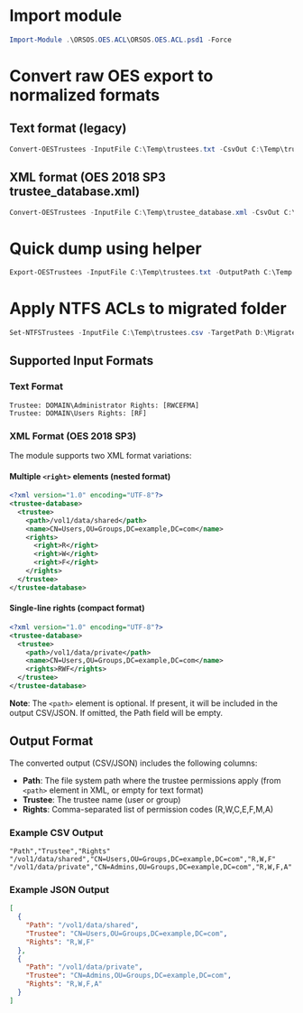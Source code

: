 # Import module

```powershell
Import-Module .\ORSOS.OES.ACL\ORSOS.OES.ACL.psd1 -Force
```

# Convert raw OES export to normalized formats

## Text format (legacy)

```powershell
Convert-OESTrustees -InputFile C:\Temp\trustees.txt -CsvOut C:\Temp\trustees.csv -JsonOut C:\Temp\trustees.json
```

## XML format (OES 2018 SP3 trustee_database.xml)

```powershell
Convert-OESTrustees -InputFile C:\Temp\trustee_database.xml -CsvOut C:\Temp\trustees.csv -JsonOut C:\Temp\trustees.json
```

# Quick dump using helper

```powershell
Export-OESTrustees -InputFile C:\Temp\trustees.txt -OutputPath C:\Temp
```

# Apply NTFS ACLs to migrated folder

```powershell
Set-NTFSTrustees -InputFile C:\Temp\trustees.csv -TargetPath D:\MigratedData
```

## Supported Input Formats

### Text Format
```
Trustee: DOMAIN\Administrator Rights: [RWCEFMA]
Trustee: DOMAIN\Users Rights: [RF]
```

### XML Format (OES 2018 SP3)

The module supports two XML format variations:

#### Multiple `<right>` elements (nested format)
```xml
<?xml version="1.0" encoding="UTF-8"?>
<trustee-database>
  <trustee>
    <path>/vol1/data/shared</path>
    <name>CN=Users,OU=Groups,DC=example,DC=com</name>
    <rights>
      <right>R</right>
      <right>W</right>
      <right>F</right>
    </rights>
  </trustee>
</trustee-database>
```

#### Single-line rights (compact format)
```xml
<?xml version="1.0" encoding="UTF-8"?>
<trustee-database>
  <trustee>
    <path>/vol1/data/private</path>
    <name>CN=Users,OU=Groups,DC=example,DC=com</name>
    <rights>RWF</rights>
  </trustee>
</trustee-database>
```

**Note**: The `<path>` element is optional. If present, it will be included in the output CSV/JSON. If omitted, the Path field will be empty.

## Output Format

The converted output (CSV/JSON) includes the following columns:

- **Path**: The file system path where the trustee permissions apply (from `<path>` element in XML, or empty for text format)
- **Trustee**: The trustee name (user or group)
- **Rights**: Comma-separated list of permission codes (R,W,C,E,F,M,A)

### Example CSV Output
```csv
"Path","Trustee","Rights"
"/vol1/data/shared","CN=Users,OU=Groups,DC=example,DC=com","R,W,F"
"/vol1/data/private","CN=Admins,OU=Groups,DC=example,DC=com","R,W,F,A"
```

### Example JSON Output
```json
[
  {
    "Path": "/vol1/data/shared",
    "Trustee": "CN=Users,OU=Groups,DC=example,DC=com",
    "Rights": "R,W,F"
  },
  {
    "Path": "/vol1/data/private",
    "Trustee": "CN=Admins,OU=Groups,DC=example,DC=com",
    "Rights": "R,W,F,A"
  }
]
```

